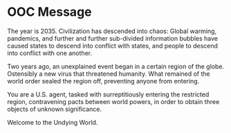 # OOC Message

The year is 2035. Civilization has descended into chaos: Global warming, pandemics, and further and further sub-divided information bubbles have caused states to descend into conflict with states, and people to descend into conflict with one another.

Two years ago, an unexplained event began in a certain region of the globe. Ostensibly a new virus that threatened humanity. What remained of the world order sealed the region off, preventing anyone from entering.

You are a U.S. agent, tasked with surreptitiously entering the restricted region, contravening pacts between world powers, in order to obtain three objects of unknown significance.

Welcome to the Undying World.